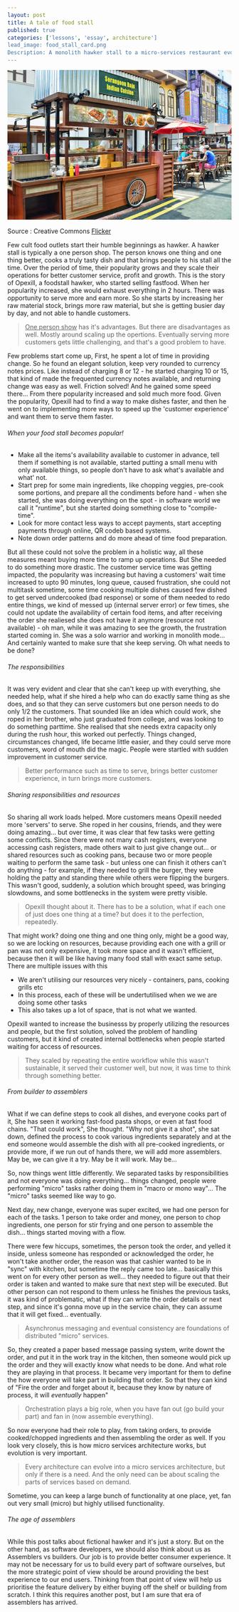 ```yaml
---
layout: post
title: A tale of food stall
published: true
categories: ['lessons', 'essay', architecture']
lead_image: food_stall_card.png
Description: A monolith hawker stall to a micro-services restaurant evolution journey.
---
```




![Hawker Center](/assets/images/hawker_stall.jpg)
<div class="footnote">
Source : Creative Commons <a href="https://www.flickr.com/photos/25802865@N08/12826250854" width="100%" height="100%"> Flicker </a>
<p/>
</div>

Few cult food outlets start their humble beginnings as hawker. A hawker stall is typically a one person shop. The person knows one thing and one thing better, cooks a truly tasty dish and that brings people to his stall all the time. Over the period of time, their popularity grows and they scale their operations for better customer service, profit and growth. This is the story of Opexill, a foodstall hawker, who started selling fastfood. When her popularity increased, she would exhaust everything in 2 hours. There was opportunity to serve more and earn more. So she starts by increasing her raw material stock, brings more raw material, but she is getting busier day by day, and not able to handle customers. 

> <u>One person show</u> has it's advantages. But there are disadvantages as well. Mostly around scaling up the opertions. Eventually serving more customers gets little challenging, and that's a good problem to have.

Few problems start come up, First, he spent a lot of time in providing change. So he found an elegant solution, keep very rounded to currency notes prices. Like instead of charging 8 or 12 - he started charging 10 or 15, that kind of made the frequented currency notes available, and returning change was easy as well. Friction solved! And he gained some speed there... From there popularity increased and sold much more food. Given the popularity, Opexill had to find a way to make dishes faster, and then he went on to implementing more ways to speed up the 'customer experience' and want them to serve them faster.

###### When your food stall becomes popular!

* Make all the items's availability available to customer in advance, tell them if something is not available, started putting a small menu with only available things, so people don't have to ask what's available and what' not.
* Start prep for some main ingredients, like chopping veggies, pre-cook some portions, and prepare all the condiments before hand - when she started, she was doing everything on the spot - in software world we call it "runtime", but she started doing something close to "compile-time".
* Look for more contact less ways to accept payments, start accepting payments through online, QR codeb based systems.
* Note down order patterns and do more ahead of time food preparation.

But all these could not solve the problem in a holistic way, all these measures meant buying more time to ramp up operations. But She needed to do something more drastic. The customer service time was getting impacted, the popularity was increasing but having a customers' wait time increased to upto 90 minutes, long queue, caused frustration, she could not multitask sometime, some time cooking multiple dishes caused few dished to get served undercooked (bad response) or some of them needed to redo entire things, we kind of messed up (internal server error) or few times, she could not update the availability of certain food items, and after receiving the order she realiesed she does not have it anymore (resource not available) - oh man, while it was amazing to see the growth, the frustration started coming in. She was a solo warrior and working in monolith mode... And certainly wanted to make sure that she keep serving. Oh what needs to be done?

###### The responsibilities

It was very evident and clear that she can't keep up with everything, she needed help, what if she hired a help who can do exactly same thing as she does, and so that they can serve customers but one person needs to do only 1/2 the customers. That sounded like an idea which could work, she roped in her brother, who just graduated from college, and was looking to do something parttime. She realised that she needs extra capacity only during the rush hour, this worked out perfectly. Things changed, circumstances changed, life became little easier, and they could serve more customers, word of mouth did the magic. People were startled with sudden improvement in customer service. 

> Better performance such as time to serve, brings better customer experience, in turn brings more customers.

###### Sharing responsibilities and resources

So sharing all work loads helped. More customers means Opexill needed more 'servers' to serve. She roped in her cousins, friends, and they were doing amazing... but over time, it was clear that few tasks were getting some conflicts. Since there were not many cash registers, everyone accessing cash registers, made others wait to just give change out... or shared resources such as cooking pans, because two or more people waiting to perform the same task - but unless one can finish it others can't do anything - for example, if they needed to grill the burger, they were holding the patty and standing there while others were flipping the burgers. This wasn't good, suddenly, a solution which brought speed, was bringing slowdowns, and some bottlenecks in the system were pretty visible.

> Opexill thought about it. There has to be a solution, what if each one of just does one thing at a time? but does it to the perfection, repeatedly. 

That might work? doing one thing and one thing only, might be a good way, so we are locking on resources, because providing each one with a grill or pan was not only expensive, it took more space and it wasn't efficient, because then it will be like having many food stall with exact same setup. There are multiple issues with this

* We aren't utilising our resources very nicely - containers, pans, cooking grills etc
* In this process, each of these will be undertutilised when we we are doing some other tasks
* This also takes up a lot of space, that is not what we wanted.

Opexill wanted to increase the businesss by properly utilizing the resources and people, but the first solution, solved the problem of handling customers, but it kind of created internal bottlenecks when people started waiting for access of resources.

> They scaled by repeating the entire workflow while this wasn't sustainable, it served their customer well, but now, it was time to think through something better.

###### From builder to assemblers

What if we can define steps to cook all dishes, and everyone cooks part of it, She has seen it working fast-food pasta shops, or even at fast food chains. "That could work", She thought. "Why not give it a shot", she sat down, defined the process to cook various ingredients separately and at the end someone would assemble the dish with all pre-cooked ingredients, or provide more, if we run out of hands there, we will add more assemblers. May be, we can give it a try. May be it will work. May be...

So, now things went little differently. We separated tasks by responsibilities and not everyone was doing everything... things changed, people were performing "micro" tasks rather doing them in "macro or mono way"... The "micro" tasks seemed like way to go.

Next day, new change, everyone was super excited, we had one person for each of the tasks. 1 person to take order and money, one person to chop ingredients, one person for stir frying and one person to assemble the dish... things started moving with a flow. 


There were few hiccups, sometimes, the person took the order, and yelled it inside, unless someone has responded or acknowledged the order, he won't take another order, the reason was that cashier wanted to be in "sync" with kitchen, but sometime the reply came too late...  basically this went on for every other person as well... they needed to figure out that their order is taken and wanted to make sure that next step will be executed. But other person can not respond to them unless he finishes the previous tasks, it was kind of problematic, what if they can write the order details or next step, and since it's gonna move up in the service chain, they can assume that it will get fixed... eventually. 

> Asynchronus messaging and eventual consistency are foundations of distributed "micro" services. 

So, they created a paper based message passing system, write downt the order, and put it in the work tray in the kitchen, then someone would pick up the order and they will exactly know what needs to be done. And what role they are playing in that process. It became very important for them to define the how everyone will take part in building that order. So that they can kind of "Fire the order and forget about it, because they know by nature of process, it will _eventually_ happen"

> Orchestration plays a big role, when you have fan out (go build your part) and fan in (now assemble everything).

So now everyone had their role to play, from taking orders, to provide cooked/chopped ingredients and then assembling the order as well. If you look very closely, this is how micro services architecture works, but evolution is very important.

> Every architecture can evolve into a micro services architecture, but only if there is a need. And the only need can be about scaling the parts of services based on demand.

Sometime, you can keep a large bunch of functionality at one place, yet, fan out very small (micro) but highly utilised functionality.


###### The age of assemblers

While this post talks about fictional hawker and it's just a story. But on the other hand, as software developers, we should also think about us as Assemblers vs builders. Our job is to provide better consumer experience. It may not be necessary for us to build every part of software ourselves, but the more strategic point of view should be around providing the best experience to our end users. Thinking from that point of view will help us prioritise the feature delivery by either buying off the shelf or building from scratch. I think this requires another post, but I am sure that era of assemblers has arrived.

